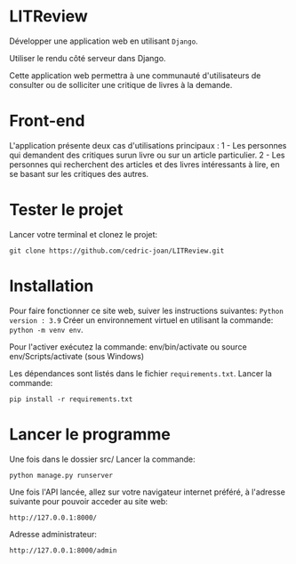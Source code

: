 # LITReview

Développer une application web en utilisant ``Django``.

Utiliser le rendu côté serveur dans Django.

Cette application web permettra à une communauté d'utilisateurs de consulter ou de solliciter une critique de livres à la demande.

# Front-end
L'application présente deux cas d'utilisations principaux :
1 - Les personnes qui demandent des critiques surun livre ou sur un article particulier.
2 - Les personnes qui recherchent des articles et des livres intéressants à lire, en se basant sur les critiques des autres.


# Tester le projet

Lancer votre terminal et clonez le projet:

    git clone https://github.com/cedric-joan/LITReview.git


# Installation

Pour faire fonctionner ce site web, suiver les instructions suivantes:
``Python version : 3.9``
Créer un environnement virtuel en utilisant la commande: ``python -m venv env``.

Pour l'activer exécutez la commande: env/bin/activate ou source env/Scripts/activate (sous Windows)

Les dépendances sont listés dans le fichier `requirements.txt`.
Lancer la commande: 
```
pip install -r requirements.txt
```

# Lancer le programme

Une fois dans le dossier src/ Lancer la commande:
```
python manage.py runserver
```

Une fois l'API lancée, allez sur votre navigateur internet préféré, à l'adresse suivante pour pouvoir acceder au site web:
```
http://127.0.0.1:8000/
```
Adresse administrateur:
```
http://127.0.0.1:8000/admin
```


